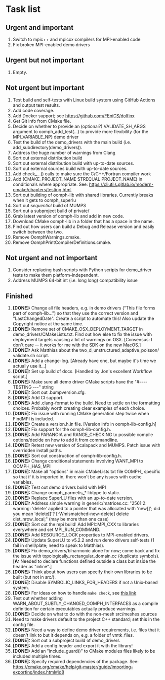 # Task list

## Urgent and important
1. Switch to mpic++ and mpicxx compilers for MPI-enabled code
2. Fix broken MPI-enabled demo drivers

## Urgent but not important
1. Empty.

## Not urgent but important
1. Test build and self-tests with Linux build system using GitHub Actions and output test results.
2. Add code coverage.
4. Add Docker support; see https://github.com/FEniCS/dolfinx
5. Get Git info from CMake file.
7. Decide on whether to provide an (optional?) VALIDATE_SH_ARGS argument to oomph_add_test(...) to provide more flexibility (for the MPI_VARIABLE_NP) demo driver
8. Test the build of the demo_drivers with the main build (i.e. add_subdirectory(demo_drivers)).
9. Address the huge number of warnings from Clang.
10. Sort out external distribution build
11. Sort out external distribution build with up-to-date sources.
12. Sort out external sources build with up-to-date sources.
13. Add check_...() calls to make sure the C/C++/Fortran compiler work
14. Add (CMAKE_PROJECT_NAME STREQUAL PROJECT_NAME) in conditionals where appropriate. See: https://cliutils.gitlab.io/modern-cmake/chapters/testing.html
15. Sort out building of oomph-lib with shared libraries. Currently breaks when it gets to oomph_superlu
16. Sort out *sequential* build of MUMPS
17. Sort out a subproject build of private/
18. Grab latest version of oomph-lib and add in new code.
20. Download CMake oomph-lib in a folder that has a space in the name.
21. Find out how users can build a Debug and Release version and easily switch between the two.
22. Remove OomphWarnings.cmake.
23. Remove OomphPrintCompilerDefinitions.cmake.

## Not urgent and not important
1. Consider replacing bash scripts with Python scripts for demo_driver tests to make them platform-independent.
2. Address MUMPS 64-bit int (i.e. long long) compatibility issue

## Finished
1. **[DONE]:** Change all file headers, e.g. in demo drivers ("This file forms part of oomph-lib...") so that they use the correct version and "LastChangedDate". Create a script to automate this! Also update the Copyright notice at the same time.
2. **[DONE]:** Remove set of CMAKE_OSX_DEPLOYMENT_TARGET in demo_drivers/CMakeLists.txt. Find out how else to fix the issue with deployment targets causing a lot of warnings on OSX. [Consensus: I don't care -- it works for me with the SDK on the new MacOS.]
3. **[DONE]:** Ask Matthias about the two_d_unstructured_adaptive_poisson/ validate.sh script.
4. **[DONE]:** Add a change-log. [Already have one, but maybe it's time we actually use it...]
5. **[DONE]:** Set up build of docs. [Handled by Jon's excellent Workflow script.]
6. **[DONE]:** Make sure all demo driver CMake scripts have the "#---- TESTING ---" string
7. **[DONE]:** Sort out .bumpversion.cfg.
8. **[DONE]:** Add CI support.
9. **[DONE]:** Add .clang-format to the build. Need to settle on the formatting choices. Probably worth creating clear examples of each choice.
10. **[DONE]:** Fix issue with running CMake generation step twice when FindMPI is included.
11. **[DONE]:** Create a version.h.in file. [Version info in oomph-lib-config.h]
12. **[DONE]:** Fix support for the oomph-lib-config.h.
13. **[DONE]:** Add PARANOIA and RANGE_CHECKING to possible compile options/decide on how to add it from commandline.
14. **[DONE]:** Retest new version of Scalapack and MUMPS. Patch issue with overridden install paths.
15. **[DONE]:** Sort out construction of oomph-lib-config.h.
16. **[DONE]:** Change conditional statements involving WANT_MPI to OOMPH_HAS_MPI
17. **[DONE]:** Make all "options" in main CMakeLists.txt file OOMPH_ specific so that if it is imported in, there won't be any issues with cache variables.
18. **[DONE]:** Test out demo drivers build with MPI
19. **[DONE]:** Change oomph_parmetis_* libtype to static.
20. **[DONE]:** Replace SuperLU files with an up-to-date version.
21. **[DONE]:** Address simple warning in generic/matrices.cc: "2561:2: warning: 'delete' applied to a pointer that was allocated with 'new[]'; did you mean 'delete[]'? [-Wmismatched-new-delete] delete dist_nrow_local;" (may be more than one case)
22. **[DONE]:** Sort out the mpi build! Add MPI::MPI_CXX to libraries everywhere and set MPI_RUN_COMMAND.
23. **[DONE]:** Add RESOURCE_LOCK properties to MPI-enabled drivers.
24. **[DONE]:** Update SuperLU to v5.2.2 and run demo drivers self-tests (1 fail in shell/plate; need to speak to Matthias).
25. **[DONE]:** Fix demo_drivers/biharmonic alone for now; come back and fix the issue with topologically_rectangular_domain.cc (duplicate symbols). [**A:** Needed to declare functions defined outside a class but inside the header as "inline".]
26. **[DONE]:** Think about how users can specify their own libraries to be built (but not in src/).
27. **[DONE]:** Disable SYMBOLIC_LINKS_FOR_HEADERS if not a Unix-based system.
28. **[DONE]:** For ideas on how to handle ``make check``, see [this link](https://gitlab.kitware.com/cmake/community/-/wikis/doc/tutorials/EmulateMakeCheck)
29. Test out whether adding WARN_ABOUT_SUBTLY_CHANGED_OOMPH_INTERFACES as a compile definition for certain executables actually produce warnings.
30. **[DONE]:** Decide on what to do with the non-mesh src/meshes sources
31. Need to make drivers default to the project C++ standard; set this in the config file.
32. **[DONE]:** Need a way to define demo driver requirements, i.e. files that it doesn't link to but it depends on, e.g. a folder of vmtk_files.
33. **[DONE]:** Sort out a subproject build of demo_drivers
34. **[DONE]:** Add a config header and export it with the library!
35. **[DONE]:** Add an "include_guard()" to CMake modules files likely to be included multiple times.
36. **[DONE]:** Specify required dependencies of the package. See: https://cmake.org/cmake/help/git-master/guide/importing-exporting/index.html#id8

